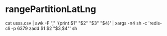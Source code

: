 # rangePartitionLatLng
cat usss.csv | awk -F "," '{print $1" "$2" "$3" "$4}' | xargs -n4 sh -c 'redis-cli -p 6379 zadd $1 $2 "$3,$4"' sh
